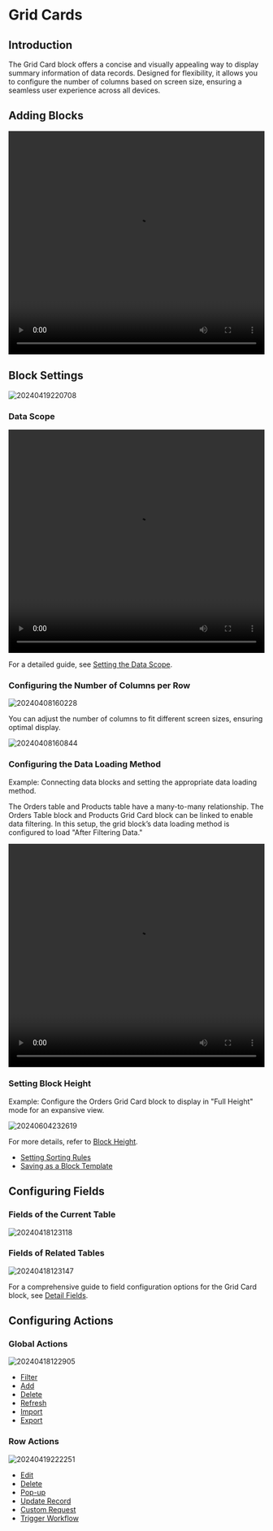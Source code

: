 # Grid Cards

## Introduction

The Grid Card block offers a concise and visually appealing way to display summary information of data records. Designed for flexibility, it allows you to configure the number of columns based on screen size, ensuring a seamless user experience across all devices.

## Adding Blocks

<video width="100%" height="440" controls>
      <source src="https://static-docs.nocobase.com/20240418120045.mp4" type="video/mp4">
</video>

## Block Settings

![20240419220708](https://static-docs.nocobase.com/20240419220708.png)

### Data Scope

<video width="100%" height="440" controls>
      <source src="https://static-docs.nocobase.com/20240419173617.mp4" type="video/mp4">
</video>

For a detailed guide, see [Setting the Data Scope](/handbook/ui/blocks/block-settings/data-scope).

### Configuring the Number of Columns per Row

![20240408160228](https://static-docs.nocobase.com/20240408160228.png)

You can adjust the number of columns to fit different screen sizes, ensuring optimal display.

![20240408160844](https://static-docs.nocobase.com/20240408160844.png)

### Configuring the Data Loading Method

Example: Connecting data blocks and setting the appropriate data loading method.

The Orders table and Products table have a many-to-many relationship. The Orders Table block and Products Grid Card block can be linked to enable data filtering. In this setup, the grid block’s data loading method is configured to load "After Filtering Data."

<video width="100%" height="440" controls>
<source src="https://static-docs.nocobase.com/20240419175643.mp4" type="video/mp4">
</video>

### Setting Block Height

Example: Configure the Orders Grid Card block to display in "Full Height" mode for an expansive view.

![20240604232619](https://static-docs.nocobase.com/20240604232619.gif)

For more details, refer to [Block Height](/handbook/ui/blocks/block-settings/block-height).

- [Setting Sorting Rules](/handbook/ui/blocks/block-settings/sorting-rule)
- [Saving as a Block Template](/handbook/block-template)

## Configuring Fields

### Fields of the Current Table

![20240418123118](https://static-docs.nocobase.com/20240418123118.png)

### Fields of Related Tables

![20240418123147](https://static-docs.nocobase.com/20240418123147.png)

For a comprehensive guide to field configuration options for the Grid Card block, see [Detail Fields](/handbook/ui/fields/generic/detail-form-item).

## Configuring Actions

### Global Actions

![20240418122905](https://static-docs.nocobase.com/20240418122905.png)

- [Filter](/handbook/ui/actions/types/filter)
- [Add](/handbook/ui/actions/types/add-new)
- [Delete](/handbook/ui/actions/types/delete)
- [Refresh](/handbook/ui/actions/types/refresh)
- [Import](/handbook/action-import)
- [Export](/handbook/action-export)

### Row Actions

![20240419222251](https://static-docs.nocobase.com/20240419222251.png)

- [Edit](/handbook/ui/actions/types/edit)
- [Delete](/handbook/ui/actions/types/delete)
- [Pop-up](/handbook/ui/actions/types/pop-up)
- [Update Record](/handbook/ui/actions/types/update-record)
- [Custom Request](/handbook/action-custom-request)
- [Trigger Workflow](/handbook/workflow/manual/triggers/custom-action)

